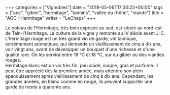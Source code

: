 +++
categories = ["Vignobles"]
date = "2019-05-06T17:30:22+00:00"
tags = ["aoc", "gibier", "hermitage", "tannins", "vallée du rhône", "viande"] 
title = "AOC : Hermitage"
writer = "LeChaps"
+++

Le coteau de l'Hermitage, très bien exposée au sud, est située au nord-est de Tain-l'Hermitage. La culture de la vigne y remonte au IV siècle avant J-C.  
L'hermitage rouge est un très grand vin de garde, vin tannique, extrêmement aromatique, qui demande un vieillissement de cinq à dix ans, voir vingt ans, avant de développer un bouquet d'une richesse et d'une qualité rare. On les servira entre 16 °C et 18 °C, sur du gibier ou des viandes rouges.  
Hermitage blanc est un vin très fin, peu acide, souple, gras et parfumé. Il peut être apprécié dès la première année, mais attendra son plein épanouissement après vieillissement de cinq à dix ans. Cependant, les grandes années, en blanc comme en rouge, ils peuvent supporter une garde de trente à quarante ans.
